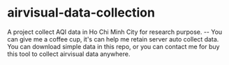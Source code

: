 # airvisual-data-collection
A project collect AQI data in Ho Chi Minh City for research purpose. -- You can give me a coffee cup, it's can help me retain server auto collect data. You can download simple data in this repo, or you can contact me for buy this tool to collect airvisual data  anywhere.
